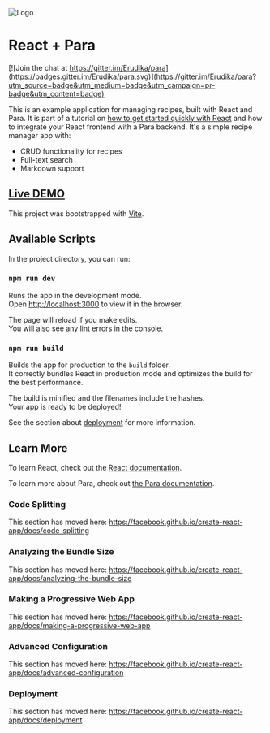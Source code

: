 ![Logo](https://s3-eu-west-1.amazonaws.com/org.paraio/para.png)

# React + Para

[![Join the chat at https://gitter.im/Erudika/para](https://badges.gitter.im/Erudika/para.svg)](https://gitter.im/Erudika/para?utm_source=badge&utm_medium=badge&utm_campaign=pr-badge&utm_content=badge)

This is an example application for managing recipes, built with React and Para.
It is part of a tutorial on [how to get started quickly with React](https://www.erudika.com/blog/2019/08/14/Building-a-full-stack-application-from-scratch-with-React/) 
and how to integrate your React frontend with a Para backend.
It's a simple recipe manager app with:

- CRUD functionality for recipes
- Full-text search
- Markdown support

## [Live DEMO](https://albogdano.github.io/react-para/)

This project was bootstrapped with [Vite](https://vite.dev).

## Available Scripts

In the project directory, you can run:

### `npm run dev`

Runs the app in the development mode.<br>
Open [http://localhost:3000](http://localhost:3000) to view it in the browser.

The page will reload if you make edits.<br>
You will also see any lint errors in the console.

### `npm run build`

Builds the app for production to the `build` folder.<br>
It correctly bundles React in production mode and optimizes the build for the best performance.

The build is minified and the filenames include the hashes.<br>
Your app is ready to be deployed!

See the section about [deployment](https://facebook.github.io/create-react-app/docs/deployment) for more information.

## Learn More

To learn React, check out the [React documentation](https://reactjs.org/).

To learn more about Para, check out [the Para documentation](https://paraio.org/docs).

### Code Splitting

This section has moved here: https://facebook.github.io/create-react-app/docs/code-splitting

### Analyzing the Bundle Size

This section has moved here: https://facebook.github.io/create-react-app/docs/analyzing-the-bundle-size

### Making a Progressive Web App

This section has moved here: https://facebook.github.io/create-react-app/docs/making-a-progressive-web-app

### Advanced Configuration

This section has moved here: https://facebook.github.io/create-react-app/docs/advanced-configuration

### Deployment

This section has moved here: https://facebook.github.io/create-react-app/docs/deployment
